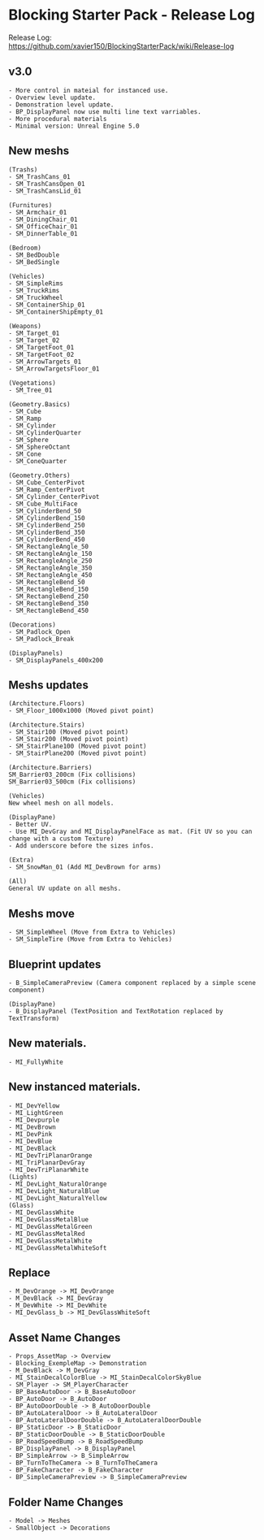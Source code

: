 # Blocking Starter Pack - Release Log
Release Log: https://github.com/xavier150/BlockingStarterPack/wiki/Release-log

## v3.0
    - More control in mateial for instanced use.
    - Overview level update.
    - Demonstration level update.
    - BP_DisplayPanel now use multi line text varriables.
    - More procedural materials
    - Minimal version: Unreal Engine 5.0

## New meshs
    (Trashs)
    - SM_TrashCans_01
    - SM_TrashCansOpen_01
    - SM_TrashCansLid_01
    
    (Furnitures)
    - SM_Armchair_01
    - SM_DiningChair_01
    - SM_OfficeChair_01
    - SM_DinnerTable_01
    
    (Bedroom)
    - SM_BedDouble
    - SM_BedSingle
    
    (Vehicles)
    - SM_SimpleRims
    - SM_TruckRims
    - SM_TruckWheel
    - SM_ContainerShip_01
    - SM_ContainerShipEmpty_01
    
    (Weapons)
    - SM_Target_01
    - SM_Target_02
    - SM_TargetFoot_01
    - SM_TargetFoot_02
    - SM_ArrowTargets_01
    - SM_ArrowTargetsFloor_01
    
    (Vegetations)
    - SM_Tree_01
    
    (Geometry.Basics)
    - SM_Cube
    - SM_Ramp
    - SM_Cylinder
    - SM_CylinderQuarter
    - SM_Sphere
    - SM_SphereOctant
    - SM_Cone
    - SM_ConeQuarter
    
    (Geometry.Others)
    - SM_Cube_CenterPivot
    - SM_Ramp_CenterPivot
    - SM_Cylinder_CenterPivot
    - SM_Cube_MultiFace
    - SM_CylinderBend_50
    - SM_CylinderBend_150
    - SM_CylinderBend_250
    - SM_CylinderBend_350
    - SM_CylinderBend_450
    - SM_RectangleAngle_50
    - SM_RectangleAngle_150
    - SM_RectangleAngle_250
    - SM_RectangleAngle_350
    - SM_RectangleAngle_450
    - SM_RectangleBend_50
    - SM_RectangleBend_150
    - SM_RectangleBend_250
    - SM_RectangleBend_350
    - SM_RectangleBend_450

    (Decorations)
    - SM_Padlock_Open
    - SM_Padlock_Break
    
    (DisplayPanels)
    - SM_DisplayPanels_400x200

## Meshs updates
    (Architecture.Floors)
    - SM_Floor_1000x1000 (Moved pivot point)

    (Architecture.Stairs)
    - SM_Stair100 (Moved pivot point)
    - SM_Stair200 (Moved pivot point)
    - SM_StairPlane100 (Moved pivot point)
    - SM_StairPlane200 (Moved pivot point)

    (Architecture.Barriers)
    SM_Barrier03_200cm (Fix collisions)
    SM_Barrier03_500cm (Fix collisions)
    
    (Vehicles)
    New wheel mesh on all models.

    (DisplayPane)
    - Better UV.
    - Use MI_DevGray and MI_DisplayPanelFace as mat. (Fit UV so you can change with a custom Texture)
    - Add underscore before the sizes infos.

    (Extra)
    - SM_SnowMan_01 (Add MI_DevBrown for arms)

    (All)
    General UV update on all meshs.

    

## Meshs move
    - SM_SimpleWheel (Move from Extra to Vehicles)
    - SM_SimpleTire (Move from Extra to Vehicles)
    
## Blueprint updates
    - B_SimpleCameraPreview (Camera component replaced by a simple scene component)

    (DisplayPane)
    - B_DisplayPanel (TextPosition and TextRotation replaced by TextTransform)
    
## New materials.
    - MI_FullyWhite

## New instanced materials.
    - MI_DevYellow
    - MI_LightGreen
    - MI_Devpurple
    - MI_DevBrown
    - MI_DevPink
    - MI_DevBlue
    - MI_DevBlack
    - MI_DevTriPlanarOrange
    - MI_TriPlanarDevGray
    - MI_DevTriPlanarWhite
    (Lights)
    - MI_DevLight_NaturalOrange
    - MI_DevLight_NaturalBlue
    - MI_DevLight_NaturalYellow
    (Glass)
    - MI_DevGlassWhite
    - MI_DevGlassMetalBlue
    - MI_DevGlassMetalGreen
    - MI_DevGlassMetalRed
    - MI_DevGlassMetalWhite
    - MI_DevGlassMetalWhiteSoft

## Replace
    - M_DevOrange -> MI_DevOrange
    - M_DevBlack -> MI_DevGray
    - M_DevWhite -> MI_DevWhite
    - MI_DevGlass_b -> MI_DevGlassWhiteSoft

## Asset Name Changes
    - Props_AssetMap -> Overview
    - Blocking_ExempleMap -> Demonstration
    - M_DevBlack -> M_DevGray
    - MI_StainDecalColorBlue -> MI_StainDecalColorSkyBlue
    - SM_Player -> SM_PlayerCharacter
    - BP_BaseAutoDoor -> B_BaseAutoDoor
    - BP_AutoDoor -> B_AutoDoor
    - BP_AutoDoorDouble -> B_AutoDoorDouble
    - BP_AutoLateralDoor -> B_AutoLateralDoor
    - BP_AutoLateralDoorDouble -> B_AutoLateralDoorDouble
    - BP_StaticDoor -> B_StaticDoor
    - BP_StaticDoorDouble -> B_StaticDoorDouble
    - BP_RoadSpeedBump -> B_RoadSpeedBump
    - BP_DisplayPanel -> B_DisplayPanel
    - BP_SimpleArrow -> B_SimpleArrow
    - BP_TurnToTheCamera -> B_TurnToTheCamera
    - BP_FakeCharacter -> B_FakeCharacter
    - BP_SimpleCameraPreview -> B_SimpleCameraPreview

## Folder Name Changes
    - Model -> Meshes
    - SmallObject -> Decorations

